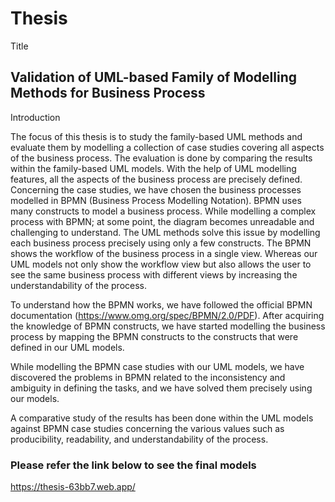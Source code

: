 # Thesis

Title 

## **Validation of UML-based Family of Modelling Methods for Business Process**
 
Introduction 


The focus of this thesis is to study the family-based UML methods and evaluate them by modelling a collection of case studies covering all aspects of
the business process. The evaluation is done by comparing the results within the family-based UML models. With the help of UML modelling features,
all the aspects of the business process are precisely defined. Concerning the case studies, we have chosen the business processes modelled in BPMN
(Business Process Modelling Notation). BPMN uses many constructs to model a business process. While modelling a complex process with BPMN;
at some point, the diagram becomes unreadable and challenging to understand. The UML methods solve this issue by modelling each business process
precisely using only a few constructs. The BPMN shows the workflow of the business process in a single view. Whereas our UML models not only
show the workflow view but also allows the user to see the same business process with different views by increasing the understandability of the
process.


To understand how the BPMN works, we have followed the official BPMN documentation (https://www.omg.org/spec/BPMN/2.0/PDF). After
acquiring the knowledge of BPMN constructs, we have started modelling the business process by mapping the BPMN constructs to the constructs
that were defined in our UML models.


While modelling the BPMN case studies with our UML models, we have discovered the problems in BPMN related to the inconsistency and ambiguity
in defining the tasks, and we have solved them precisely using our models.


A comparative study of the results has been done within the UML models against BPMN case studies concerning the various values such as
producibility, readability, and understandability of the process.


### **Please refer the link below to see the  final models**

https://thesis-63bb7.web.app/
